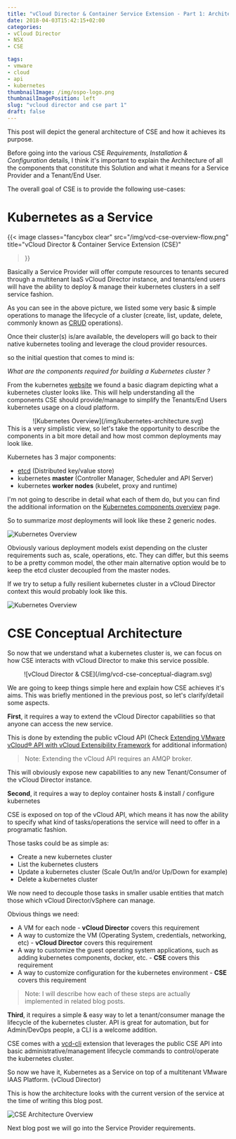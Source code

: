 ```yaml
---
title: "vCloud Director & Container Service Extension - Part 1: Architecture"
date: 2018-04-03T15:42:15+02:00
categories:
- vCloud Director
- NSX
- CSE

tags:
- vmware
- cloud
- api
- kubernetes
thumbnailImage: /img/ospo-logo.png
thumbnailImagePosition: left
slug: "vcloud director and cse part 1"
draft: false
---
```


This post will depict the general architecture of CSE and how it achieves its purpose.

<!--more-->

Before going into the various CSE *Requirements, Installation & Configuration* details, I think it's important to explain the Architecture of all the components that constitute this Solution and what it means for a Service Provider and a Tenant/End User.

The overall goal of CSE is to provide the following use-cases:

# Kubernetes as a Service

{{<
    image classes="fancybox clear"
    src="/img/vcd-cse-overview-flow.png"
    title="vCloud Director & Container Service Extension (CSE)"
>}}

Basically a Service Provider will offer compute resources to tenants secured through a multitenant IaaS vCloud Director instance, and tenants/end users will have the ability to deploy & manage their kubernetes clusters in a self service fashion.

As you can see in the above picture, we listed some very basic & simple operations to manage the lifecycle of a cluster (create, list, update, delete, commonly known as [CRUD](https://en.wikipedia.org/wiki/Create,_read,_update_and_delete) operations).

Once their cluster(s) is/are available, the developers will go back to their native kubernetes tooling and leverage the cloud provider resources.

so the initial question that comes to mind is:

*What are the components required for building a Kubernetes cluster ?*

From the kubernetes [website](https://kubernetes.io/) we found a basic diagram depicting what a kubernetes cluster looks like.
This will help understanding all the components CSE should provide/manage to simplify the Tenants/End Users kubernetes usage on a cloud platform.

<center>
  ![Kubernetes Overview](/img/kubernetes-architecture.svg)
</center>
This is a very simplistic view, so let's take the opportunity to describe the components in a bit more detail and how most common deployments may look like.

Kubernetes has 3 major components:

- [etcd](https://coreos.com/etcd/) (Distributed key/value store)
- kubernetes **master** (Controller Manager, Scheduler and API Server)
- kubernetes **worker nodes** (kubelet, proxy and runtime)

I'm not going to describe in detail what each of them do, but you can find the additional information on the [Kubernetes components overview](https://kubernetes.io/docs/concepts/overview/components/) page.

So to summarize *most* deployments will look like these 2 generic nodes.

![Kubernetes Overview](/img/kubernetes-conceptual-deployment.svg)

Obviously various deployment models exist depending on the cluster requirements such as, scale, operations, etc.
They can differ, but this seems to be a pretty common model, the other main alternative option would be to keep the etcd cluster decoupled from the master nodes.

If we try to setup a fully resilient kubernetes cluster in a vCloud Director context this would probably look like this.

![Kubernetes Overview](/img/vcd-cse-kubernetes-logical-diagram.svg)

# CSE Conceptual Architecture

So now that we understand what a kubernetes cluster is, we can focus on how CSE interacts with vCloud Director to make this service possible.

<center>
  ![vCloud Director & CSE](/img/vcd-cse-conceptual-diagram.svg)
</center>

We are going to keep things simple here and explain how CSE achieves it's aims.
This was briefly mentioned in the previous post, so let's clarify/detail some aspects.

**First**, it requires a way to extend the vCloud Director capabilities so that anyone can access the new service.

This is done by extending the public vCloud API (Check [Extending VMware vCloud® API with vCloud Extensibility Framework](https://www.vmware.com/content/dam/digitalmarketing/vmware/en/pdf/vcat/vmware-vcloud-api-extension-whitepaper.pdf) for additional information)

> Note: Extending the vCloud API requires an AMQP broker.

This will obviously expose new capabilities to any new Tenant/Consumer of the vCloud Director instance.

**Second**, it requires a way to deploy container hosts & install / configure kubernetes

CSE is exposed on top of the vCloud API, which means it has now the ability to specify what kind of tasks/operations the service will need to offer in a programatic fashion.

Those tasks could be as simple as:

- Create a new kubernetes cluster
- List the kubernetes clusters
- Update a kubernetes cluster (Scale Out/In and/or Up/Down for example)
- Delete a kubernetes cluster

We now need to decouple those tasks in smaller usable entities that match those which vCloud Director/vSphere can manage.

Obvious things we need:

- A VM for each node - **vCloud Director** covers this requirement
- A way to customize the VM (Operating System, credentials, networking, etc) - **vCloud Director** covers this requirement
- A way to customize the guest operating system applications, such as adding kubernetes components, docker, etc. - **CSE** covers this requirement
- A way to customize configuration for the kubernetes environment - **CSE** covers this requirement

> Note: I will describe how each of these steps are actually implemented in related blog posts.

**Third**, it requires a simple & easy way to let a tenant/consumer manage the lifecycle of the kubernetes cluster.
API is great for automation, but for Admin/DevOps people, a CLI is a welcome addition.

CSE comes with a [vcd-cli](https://vmware.github.io/vcd-cli/) extension that leverages the public CSE API into basic administrative/management lifecycle commands to control/operate the kubernetes cluster.

So now we have it, Kubernetes as a Service on top of a multitenant VMware IAAS Platform. (vCloud Director)

This is how the architecture looks with the current version of the service at the time of writing this blog post.

![CSE Architecture Overview](/img/vcd-cse-architecture-overview-diagram.svg)

Next blog post we will go into the Service Provider requirements.






